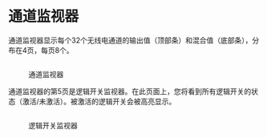 # 通道监视器

通道监视器显示每个32个无线电通道的输出值（顶部条）和混合值（底部条），分布在4页，每页8个。

<figure><img src="/.gitbook/assets/channelmonitor.png" alt=""><figcaption><p>通道监视器</p></figcaption></figure>

通道监视器的第5页是逻辑开关监视器。在此页面上，您将看到所有逻辑开关的状态（激活/未激活）。被激活的逻辑开关会被高亮显示。

<figure><img src="/.gitbook/assets/channelmonitor2.png" alt=""><figcaption><p>逻辑开关监视器</p></figcaption></figure>